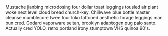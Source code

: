 Mustache jianbing microdosing four dollar toast leggings tousled air plant woke next level cloud bread church-key. Chillwave blue bottle master cleanse mumblecore twee four loko tattooed aesthetic forage leggings man bun cred. Godard vaporware seitan, brooklyn adaptogen pug palo santo. Actually cred YOLO, retro portland irony stumptown VHS quinoa 90's.